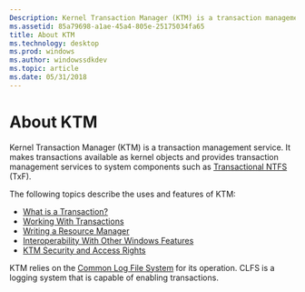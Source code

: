 ```yaml
---
Description: Kernel Transaction Manager (KTM) is a transaction management service. It makes transactions available as kernel objects and provides transaction management services to system components such as Transactional NTFS (TxF).
ms.assetid: 85a79698-a1ae-45a4-805e-25175034fa65
title: About KTM
ms.technology: desktop
ms.prod: windows
ms.author: windowssdkdev
ms.topic: article
ms.date: 05/31/2018
---
```


# About KTM

Kernel Transaction Manager (KTM) is a transaction management service. It makes transactions available as kernel objects and provides transaction management services to system components such as [Transactional NTFS](https://msdn.microsoft.com/library/windows/desktop/bb968806) (TxF).

The following topics describe the uses and features of KTM:

-   [What is a Transaction?](what-is-a-transaction.md)
-   [Working With Transactions](programming-model.md)
-   [Writing a Resource Manager](writing-a-resource-manager.md)
-   [Interoperability With Other Windows Features](interoperability-with-other-windows-features.md)
-   [KTM Security and Access Rights](ktm-security-and-access-rights.md)

KTM relies on the [Common Log File System](https://msdn.microsoft.com/library/windows/desktop/bb986747) for its operation. CLFS is a logging system that is capable of enabling transactions.

 

 



